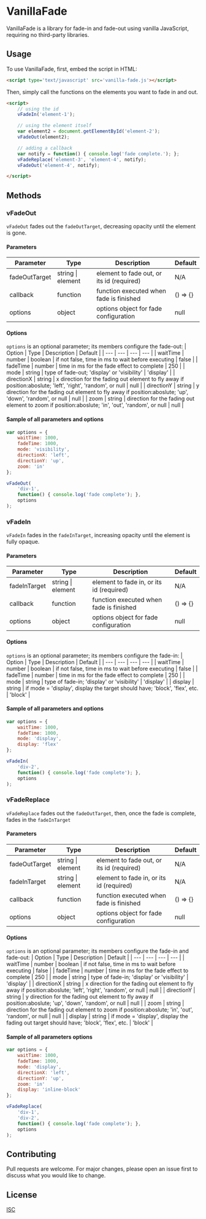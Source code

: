 # VanillaFade

VanillaFade is a library for fade-in and fade-out using vanilla JavaScript, requiring no third-party libraries.

## Usage

To use VanillaFade, first, embed the script in HTML:
```html
<script type='text/javascript' src='vanilla-fade.js'></script>
```
Then, simply call the functions on the elements you want to fade in and out.
```html
<script>
    // using the id
    vFadeIn('element-1');

    // using the element itself
    var element2 = document.getElementById('element-2');
    vFadeOut(element2);

    // adding a callback
    var notify = function() { console.log('fade complete.'); };
    vFadeReplace('element-3', 'element-4', notify);
    vFadeOut('element-4', notify);

</script>
```

## Methods

### vFadeOut
`vFadeOut` fades out the `fadeOutTarget`, decreasing opacity until the element is gone.

#### Parameters
| Parameter | Type | Description | Default |
| --- | --- | --- | --- |
| fadeOutTarget | string \| element | element to fade out, or its id (required) | N/A |
| callback | function | function executed when fade is finished | () => {} |
| options | object | options object for fade configuration | null |

#### Options
`options` is an optional parameter; its members configure the fade-out:
| Option | Type | Description | Default |
| --- | --- | --- | --- |
| waitTime | number \| boolean | if not false, time in ms to wait before executing | false |
| fadeTime | number | time in ms for the fade effect to complete | 250 |
| mode | string | type of fade-out; 'display' or 'visibility' | 'display' |
| directionX | string | x direction for the fading out element to fly away if position:aboslute; 'left', 'right', 'random', or null | null |
| directionY | string | y direction for the fading out element to fly away if position:aboslute; 'up', 'down', 'random', or null | null |
| zoom | string | direction for the fading out element to zoom if position:aboslute; 'in', 'out', 'random', or null | null |


#### Sample of all parameters and options
```javascript
var options = {
    waitTime: 1000,
    fadeTime: 1000,
    mode: 'visibility',
    directionX: 'left',
    directionY: 'up',
    zoom: 'in'
};

vFadeOut(
    'div-1', 
    function() { console.log('fade complete'); },
    options
);
```

### vFadeIn
`vFadeIn` fades in the `fadeInTarget`, increasing opacity until the element is fully opaque.

#### Parameters
| Parameter | Type | Description | Default |
| --- | --- | --- | --- |
| fadeInTarget | string \| element | element to fade in, or its id (required) | N/A |
| callback | function | function executed when fade is finished | () => {} |
| options | object | options object for fade configuration | null |

#### Options
`options` is an optional parameter; its members configure the fade-in:
| Option | Type | Description | Default |
| --- | --- | --- | --- |
| waitTime | number \| boolean | if not false, time in ms to wait before executing | false |
| fadeTime | number | time in ms for the fade effect to complete | 250 |
| mode | string | type of fade-in; 'display' or 'visibility' | 'display' |
| display | string | if mode = 'display', display the target should have; 'block', 'flex', etc. | 'block' |


#### Sample of all parameters and options
```javascript
var options = {
    waitTime: 1000,
    fadeTime: 1000,
    mode: 'display',
    display: 'flex'
};

vFadeIn(
    'div-2', 
    function() { console.log('fade complete'); },
    options
);
```

### vFadeReplace
`vFadeReplace` fades out the `fadeOutTarget`, then, once the fade is complete, fades in the `fadeInTarget`

#### Parameters
| Parameter | Type | Description | Default |
| --- | --- | --- | --- |
| fadeOutTarget | string \| element | element to fade out, or its id (required) | N/A |
| fadeInTarget | string \| element | element to fade in, or its id (required) | N/A |
| callback | function | function executed when fade is finished | () => {} |
| options | object | options object for fade configuration | null |

#### Options
`options` is an optional parameter; its members configure the fade-in and fade-out:
| Option | Type | Description | Default |
| --- | --- | --- | --- |
| waitTime | number \| boolean | if not false, time in ms to wait before executing | false |
| fadeTime | number | time in ms for the fade effect to complete | 250 |
| mode | string | type of fade-in; 'display' or 'visibility' | 'display' |
| directionX | string | x direction for the fading out element to fly away if position:aboslute; 'left', 'right', 'random', or null | null |
| directionY | string | y direction for the fading out element to fly away if position:aboslute; 'up', 'down', 'random', or null | null |
| zoom | string | direction for the fading out element to zoom if position:aboslute; 'in', 'out', 'random', or null | null |
| display | string | if mode = 'display', display the fading out target should have; 'block', 'flex', etc. | 'block' |


#### Sample of all parameters options
```javascript
var options = {
    waitTime: 1000,
    fadeTime: 1000,
    mode: 'display',
    directionX: 'left',
    directionY: 'up',
    zoom: 'in'
    display: 'inline-block'
};

vFadeReplace(
    'div-1',
    'div-2', 
    function() { console.log('fade complete'); },
    options
);
```

## Contributing
Pull requests are welcome. For major changes, please open an issue first to discuss what you would like to change.


## License
[ISC](https://choosealicense.com/licenses/isc/)
